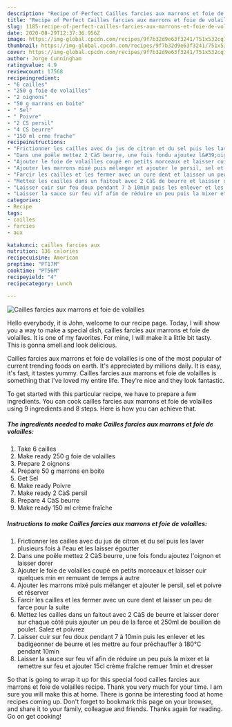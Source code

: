 ```yaml
---
description: "Recipe of Perfect Cailles farcies aux marrons et foie de volailles"
title: "Recipe of Perfect Cailles farcies aux marrons et foie de volailles"
slug: 1185-recipe-of-perfect-cailles-farcies-aux-marrons-et-foie-de-volailles
date: 2020-08-29T12:37:36.956Z
image: https://img-global.cpcdn.com/recipes/9f7b32d9e63f3241/751x532cq70/cailles-farcies-aux-marrons-et-foie-de-volailles-photo-principale-de-la-recette.jpg
thumbnail: https://img-global.cpcdn.com/recipes/9f7b32d9e63f3241/751x532cq70/cailles-farcies-aux-marrons-et-foie-de-volailles-photo-principale-de-la-recette.jpg
cover: https://img-global.cpcdn.com/recipes/9f7b32d9e63f3241/751x532cq70/cailles-farcies-aux-marrons-et-foie-de-volailles-photo-principale-de-la-recette.jpg
author: Jorge Cunningham
ratingvalue: 4.9
reviewcount: 17568
recipeingredient:
- "6 cailles"
- "250 g foie de volailles"
- "2 oignons"
- "50 g marrons en boite"
- " Sel"
- " Poivre"
- "2 CS persil"
- "4 CS beurre"
- "150 ml crme frache"
recipeinstructions:
- "Frictionner les cailles avec du jus de citron et du sel puis les laver plusieurs fois à l&#39;eau et les laisser égoutter"
- "Dans une poêle mettez 2 CàS beurre, une fois fondu ajoutez l&#39;oignon et laisser dorer"
- "Ajouter le foie de volailles coupé en petits morceaux et laisser cuir quelques min en remuant de temps à autre"
- "Ajouter les marrons mixé puis mélanger et ajouter le persil, sel et poivre et réserver"
- "Farcir les cailles et les fermer avec un cure dent et laisser un peu de farce pour la suite"
- "Mettez les cailles dans un faitout avec 2 CàS de beurre et laisser dorer sur chaque côté puis ajouter un peu de la farce et 250ml de bouillon de poulet. Salez et poivrez"
- "Laisser cuir sur feu doux pendant 7 à 10min puis les enlever et les badigeonner de beurre et les mettre au four préchauffer à 180°C pendant 10min"
- "Laisser la sauce sur feu vif afin de réduire un peu puis la mixer et la remettre sur feu et ajouter 15cl crème fraîche remuer 1min et dresser"
categories:
- Recipe
tags:
- cailles
- farcies
- aux

katakunci: cailles farcies aux 
nutrition: 136 calories
recipecuisine: American
preptime: "PT17M"
cooktime: "PT56M"
recipeyield: "4"
recipecategory: Lunch

---
```



![Cailles farcies aux marrons et foie de volailles](https://img-global.cpcdn.com/recipes/9f7b32d9e63f3241/751x532cq70/cailles-farcies-aux-marrons-et-foie-de-volailles-photo-principale-de-la-recette.jpg)

Hello everybody, it is John, welcome to our recipe page. Today, I will show you a way to make a special dish, cailles farcies aux marrons et foie de volailles. It is one of my favorites. For mine, I will make it a little bit tasty. This is gonna smell and look delicious.



Cailles farcies aux marrons et foie de volailles is one of the most popular of current trending foods on earth. It's appreciated by millions daily. It is easy, it's fast, it tastes yummy. Cailles farcies aux marrons et foie de volailles is something that I've loved my entire life. They're nice and they look fantastic.


To get started with this particular recipe, we have to prepare a few ingredients. You can cook cailles farcies aux marrons et foie de volailles using 9 ingredients and 8 steps. Here is how you can achieve that.

<!--inarticleads1-->

##### The ingredients needed to make Cailles farcies aux marrons et foie de volailles:

1. Take 6 cailles
1. Make ready 250 g foie de volailles
1. Prepare 2 oignons
1. Prepare 50 g marrons en boite
1. Get  Sel
1. Make ready  Poivre
1. Make ready 2 CàS persil
1. Prepare 4 CàS beurre
1. Make ready 150 ml crème fraîche




<!--inarticleads2-->

##### Instructions to make Cailles farcies aux marrons et foie de volailles:

1. Frictionner les cailles avec du jus de citron et du sel puis les laver plusieurs fois à l&#39;eau et les laisser égoutter
1. Dans une poêle mettez 2 CàS beurre, une fois fondu ajoutez l&#39;oignon et laisser dorer
1. Ajouter le foie de volailles coupé en petits morceaux et laisser cuir quelques min en remuant de temps à autre
1. Ajouter les marrons mixé puis mélanger et ajouter le persil, sel et poivre et réserver
1. Farcir les cailles et les fermer avec un cure dent et laisser un peu de farce pour la suite
1. Mettez les cailles dans un faitout avec 2 CàS de beurre et laisser dorer sur chaque côté puis ajouter un peu de la farce et 250ml de bouillon de poulet. Salez et poivrez
1. Laisser cuir sur feu doux pendant 7 à 10min puis les enlever et les badigeonner de beurre et les mettre au four préchauffer à 180°C pendant 10min
1. Laisser la sauce sur feu vif afin de réduire un peu puis la mixer et la remettre sur feu et ajouter 15cl crème fraîche remuer 1min et dresser




So that is going to wrap it up for this special food cailles farcies aux marrons et foie de volailles recipe. Thank you very much for your time. I am sure you will make this at home. There is gonna be interesting food at home recipes coming up. Don't forget to bookmark this page on your browser, and share it to your family, colleague and friends. Thanks again for reading. Go on get cooking!
